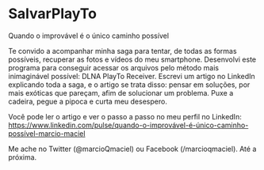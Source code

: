 # SalvarPlayTo
Quando o improvável é o único caminho possível

Te convido a acompanhar minha saga para tentar, de todas as formas possíveis, recuperar as fotos e vídeos do meu smartphone. Desenvolvi este programa para conseguir acessar os arquivos pelo método mais inimaginável possível: DLNA PlayTo Receiver. Escrevi um artigo no LinkedIn explicando toda a saga, e o artigo se trata disso: pensar em soluções, por mais exóticas que pareçam, afim de solucionar um problema. Puxe a cadeira, pegue a pipoca e curta meu desespero.

Você pode ler o artigo e ver o passo a passo no meu perfil no LinkedIn:
https://www.linkedin.com/pulse/quando-o-improvável-é-único-caminho-possível-marcio-maciel

Me ache no Twitter (@marcioQmaciel) ou Facebook (/marcioqmaciel). Até a próxima.
